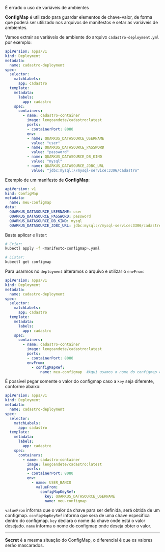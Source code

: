 É errado o uso de variáveis de ambientes 


**ConfigMap** é utilizado para guardar elementos de chave-valor, de forma que poderá ser utilizado nos arquivos de manifestos e setar as variáveis de ambientes.

Vamos extrair as variáveis de ambiente do arquivo `cadastro-deployment.yml` por exemplo:

```yaml
apiVersion: apps/v1
kind: Deployment
metadata:
  name: cadastro-deployment
spec:
  selector:
    matchLabels:
      app: cadastro
  template:
    metadata:
      labels:
        app: cadastro
    spec:
      containers:
        - name: cadastro-container
          image: leogoandete/cadastro:latest
          ports:
          - containerPort: 8080
          env:
          - name: QUARKUS_DATASOURCE_USERNAME
            value: "user"
          - name: QUARKUS_DATASOURCE_PASSWORD
            value: "password"
          - name: QUARKUS_DATASOURCE_DB_KIND
            value: "mysql"
          - name: QUARKUS_DATASOURCE_JDBC_URL
            value: "jdbc:mysql://mysql-service:3306/cadastro"
```


Exemplo de um manifesto de **ConfigMap**:

```yaml
apiVersion: v1
kind: ConfigMap
metadata:
  name: meu-configmap
data:
  QUARKUS_DATASOURCE_USERNAME: user
  QUARKUS_DATASOURCE_PASSWORD: password
  QUARKUS_DATASOURCE_DB_KIND: mysql
  QUARKUS_DATASOURCE_JDBC_URL: jdbc:mysql://mysql-service:3306/cadastro
```

Basta aplicar e listar:
```bash
# Criar:
kubectl apply -f <manifesto-configmap>.yaml

# Listar:
kubectl get configmap
```

Para usarmos no `deployment` alteramos o arquivo e utilizar o `envFrom`:
```yaml
apiVersion: apps/v1
kind: Deployment
metadata:
  name: cadastro-deployment
spec:
  selector:
    matchLabels:
      app: cadastro
  template:
    metadata:
      labels:
        app: cadastro
    spec:
      containers:
        - name: cadastro-container
          image: leogoandete/cadastro:latest
          ports:
          - containerPort: 8080
          envFrom:
            - configMapRef:
                name: meu-configmap  #Aqui usamos o nome do configmap criado
```

É possível pegar somente o valor do configmap caso a `key` seja diferente, conforme abaixo:
```yaml
apiVersion: apps/v1
kind: Deployment
metadata:
  name: cadastro-deployment
spec:
  selector:
    matchLabels:
      app: cadastro
  template:
    metadata:
      labels:
        app: cadastro
    spec:
      containers:
        - name: cadastro-container
          image: leogoandete/cadastro:latest
          ports:
          - containerPort: 8080
          env:
            - name: USER_BANCO
              valueFrom:
                configMapKeyRef:
                  key: QUARKUS_DATASOURCE_USERNAME
                  name: meu-configmap
```

`valueFrom` informa que o valor da chave para ser definida, será obtida de um configmap.
`configMapKeyRef` informa que sera de uma chave especifica dentro do configmap.
`key` declara o nome da chave onde está o valor desejado.
`name` informa o nome do configmap onde deseja obter o valor.

---

**Secret** é a mesma situação do ConfigMap, o diferencial é que os valores serão mascarados.
